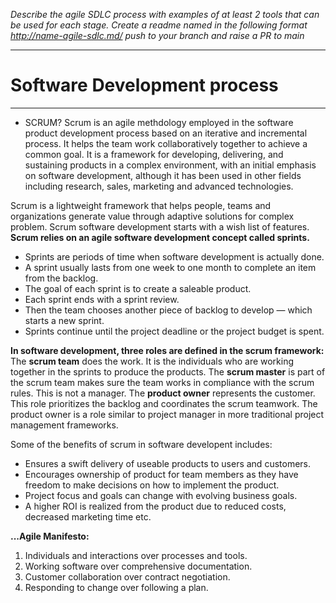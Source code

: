 *Describe the agile SDLC process with examples of at least 2 tools that can be*
*used for each stage. Create a readme named in the following format http://name-agile-sdlc.md/ push to your branch and raise a PR to main*


- - -
# Software Development process
- - -
- SCRUM?
Scrum is an agile methdology employed in the software product development process based on an iterative and incremental process. It helps the team work collaboratively together to achieve a common goal. It is a framework for developing, delivering, and sustaining products in a complex environment, with an initial emphasis on software development, although it has been used in other fields including research, sales, marketing and advanced technologies.

Scrum is a lightweight framework that helps people, teams and organizations generate value through adaptive solutions for complex problem.
 Scrum software development starts with a wish list of features.
**Scrum relies on an agile software development concept called sprints.**
   + Sprints are periods of time when software development is actually done.
   + A sprint usually lasts from one week to one month to complete an item from the backlog.
   + The goal of each sprint is to create a saleable product.
   + Each sprint ends with a sprint review.
   + Then the team chooses another piece of backlog to develop — which starts a new sprint.
   + Sprints continue until the project deadline or the project budget is spent.

**In software development, three roles are defined in the scrum framework:**
 The **scrum team** does the work. It is the individuals who are working together in the sprints to produce the products.
 The **scrum master** is part of the scrum team makes sure the team works in compliance with the scrum rules. This is not a manager.
 The **product owner** represents the customer. This role prioritizes the backlog and coordinates the scrum teamwork. 
The product owner is a role similar to project manager in more traditional project management frameworks.

Some of the benefits of scrum in software developent includes:

* Ensures a swift delivery of useable products to users and customers.
* Encourages ownership of product for team members as they have freedom to make decisions on how to implement the product.
* Project focus and goals can change with evolving business goals.
* A higher ROI is realized from the product due to reduced costs, decreased marketing time etc.

**...Agile Manifesto:**

1. Individuals and interactions over processes and tools.
1. Working software over comprehensive documentation.
1. Customer collaboration over contract negotiation.
1. Responding to change over following a plan.